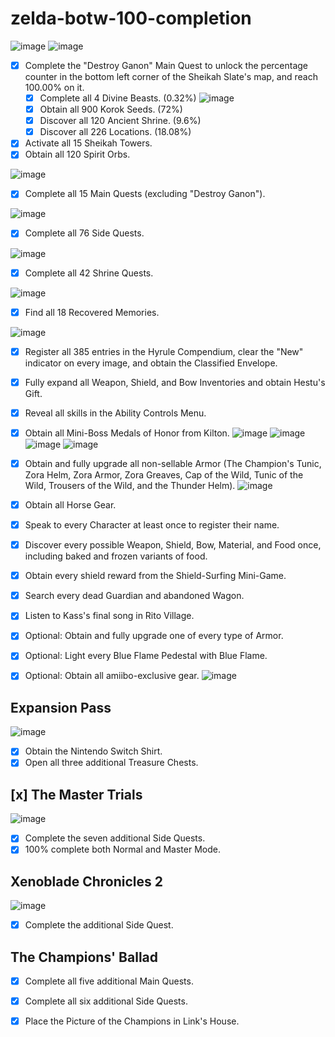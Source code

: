 # zelda-botw-100-completion

![image](https://user-images.githubusercontent.com/33391637/226092972-dd01e283-2d8e-480e-9304-581076881913.png)
![image](https://user-images.githubusercontent.com/33391637/226093804-a0986959-b58a-491f-9aac-b0f4a9052316.png)

- [x] Complete the "Destroy Ganon" Main Quest to unlock the percentage counter in the bottom left corner of the Sheikah Slate's map, and reach 100.00% on it.  
    - [x] Complete all 4 Divine Beasts. (0.32%)
    ![image](https://user-images.githubusercontent.com/33391637/226094422-74a34b29-3ed9-4db4-8691-3169a0303564.png)
    - [x] Obtain all 900 Korok Seeds. (72%)
    - [x] Discover all 120 Ancient Shrine. (9.6%)  
    - [x] Discover all 226 Locations. (18.08%)
- [x] Activate all 15 Sheikah Towers.
- [x] Obtain all 120 Spirit Orbs.

![image](https://user-images.githubusercontent.com/33391637/226093730-b85f93fb-7be4-4458-b123-18ca40581d8b.png)
- [x] Complete all 15 Main Quests (excluding "Destroy Ganon").

![image](https://user-images.githubusercontent.com/33391637/226093779-d78fdb53-0240-4161-be51-3d943cf27680.png)
- [x] Complete all 76 Side Quests.

![image](https://user-images.githubusercontent.com/33391637/226093748-49cfa9bf-d5b6-4542-9fdb-f8585e53f841.png)
- [x] Complete all 42 Shrine Quests.

![image](https://user-images.githubusercontent.com/33391637/226093789-69998580-02e4-435d-820c-96e76003e094.png)
- [x] Find all 18 Recovered Memories.

![image](https://user-images.githubusercontent.com/33391637/226094370-9bbacf7c-6b1d-42ed-b35f-6521b914fb47.png)
- [x] Register all 385 entries in the Hyrule Compendium, clear the "New" indicator on every image, and obtain the Classified Envelope.

- [x] Fully expand all Weapon, Shield, and Bow Inventories and obtain Hestu's Gift.
- [x] Reveal all skills in the Ability Controls Menu.
- [x] Obtain all Mini-Boss Medals of Honor from Kilton.
![image](https://user-images.githubusercontent.com/33391637/226094712-6af723e4-cd1b-454a-b9ca-47b59c7d405b.png)
![image](https://user-images.githubusercontent.com/33391637/226094720-22b5cf9e-5aa0-4a24-88a6-faf2dadb6b7f.png)
![image](https://user-images.githubusercontent.com/33391637/226094746-38cbb9e6-6d39-4871-8643-e3424cb37b4d.png)
![image](https://user-images.githubusercontent.com/33391637/226094673-8139196a-d749-4899-8f26-f9e2162a1907.png)

- [x] Obtain and fully upgrade all non-sellable Armor (The Champion's Tunic, Zora Helm, Zora Armor, Zora Greaves, Cap of the Wild, Tunic of the Wild, Trousers of the Wild, and the Thunder Helm).
![image](https://user-images.githubusercontent.com/33391637/226095553-febbbac4-e9be-4581-908c-2a1e284d5b6c.png)
- [x] Obtain all Horse Gear.
- [x] Speak to every Character at least once to register their name.
- [x] Discover every possible Weapon, Shield, Bow, Material, and Food once, including baked and frozen variants of food.
- [x] Obtain every shield reward from the Shield-Surfing Mini-Game.
- [x] Search every dead Guardian and abandoned Wagon.
- [x] Listen to Kass's final song in Rito Village.
- [x] Optional: Obtain and fully upgrade one of every type of Armor.
- [x] Optional: Light every Blue Flame Pedestal with Blue Flame.
- [x] Optional: Obtain all amiibo-exclusive gear.
![image](https://user-images.githubusercontent.com/33391637/226095483-6519eba3-4f0e-43c4-b4ff-2f9107f074c8.png)

## Expansion Pass
![image](https://user-images.githubusercontent.com/33391637/226094929-b0fbe677-3684-42da-bef0-113448629a0b.png)
- [x] Obtain the Nintendo Switch Shirt.
- [x] Open all three additional Treasure Chests.

## [x] The Master Trials
![image](https://user-images.githubusercontent.com/33391637/226094519-ba331632-fde9-4049-b60a-880d7dabce6c.png)
- [x] Complete the seven additional Side Quests.
- [x] 100% complete both Normal and Master Mode.

## Xenoblade Chronicles 2
![image](https://user-images.githubusercontent.com/33391637/226096003-fb1bbfc8-44ee-46cc-b4f5-ac9bced30cf5.png)
- [x] Complete the additional Side Quest.

## The Champions' Ballad
- [x] Complete all five additional Main Quests.
- [x] Complete all six additional Side Quests.
- [x] Place the Picture of the Champions in Link's House.









